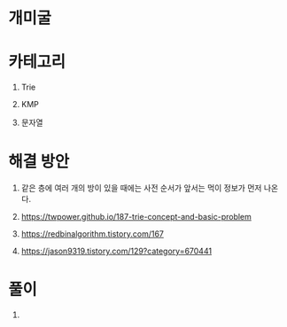 # 개미굴

# 카테고리

1. Trie

2. KMP

3. 문자열

# 해결 방안

1. 같은 층에 여러 개의 방이 있을 때에는 사전 순서가 앞서는 먹이 정보가 먼저 나온다.

2. https://twpower.github.io/187-trie-concept-and-basic-problem

3. https://redbinalgorithm.tistory.com/167

4. https://jason9319.tistory.com/129?category=670441

# 풀이

1. 